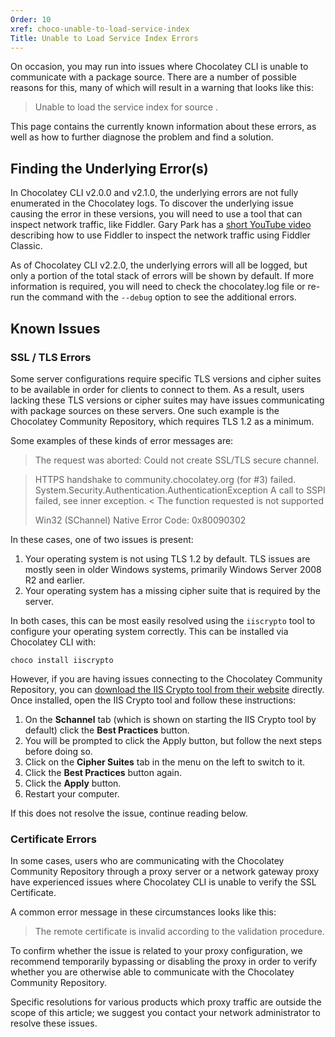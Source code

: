 ```yaml
---
Order: 10
xref: choco-unable-to-load-service-index
Title: Unable to Load Service Index Errors
---
```


On occasion, you may run into issues where Chocolatey CLI is unable to communicate with a package source.
There are a number of possible reasons for this, many of which will result in a warning that looks like this:

> Unable to load the service index for source <URL>.

This page contains the currently known information about these errors, as well as how to further diagnose the problem and find a solution.

## Finding the Underlying Error(s)

In Chocolatey CLI v2.0.0 and v2.1.0, the underlying errors are not fully enumerated in the Chocolatey logs.
To discover the underlying issue causing the error in these versions, you will need to use a tool that can inspect network traffic, like Fiddler.
Gary Park has a [short YouTube video](https://www.youtube.com/watch?v=z4CwJ-MF7ik) describing how to use Fiddler to inspect the network traffic using Fiddler Classic.

As of Chocolatey CLI v2.2.0, the underlying errors will all be logged, but only a portion of the total stack of errors will be shown by default.
If more information is required, you will need to check the chocolatey.log file or re-run the command with the `--debug` option to see the additional errors.

## Known Issues

### SSL / TLS Errors

Some server configurations require specific TLS versions and cipher suites to be available in order for clients to connect to them.
As a result, users lacking these TLS versions or cipher suites may have issues communicating with package sources on these servers.
One such example is the Chocolatey Community Repository, which requires TLS 1.2 as a minimum.

Some examples of these kinds of error messages are:

> The request was aborted: Could not create SSL/TLS secure channel.

> HTTPS handshake to community.chocolatey.org (for #3) failed. System.Security.Authentication.AuthenticationException A call to SSPI failed, see inner exception.
> < The function requested is not supported
> 
> Win32 (SChannel) Native Error Code: 0x80090302

In these cases, one of two issues is present:

1. Your operating system is not using TLS 1.2 by default.
   TLS issues are mostly seen in older Windows systems, primarily Windows Server 2008 R2 and earlier.
1. Your operating system has a missing cipher suite that is required by the server.

In both cases, this can be most easily resolved using the `iiscrypto` tool to configure your operating system correctly.
This can be installed via Chocolatey CLI with:

```code
choco install iiscrypto
```

However, if you are having issues connecting to the Chocolatey Community Repository, you can [download the IIS Crypto tool from their website](https://www.nartac.com/Products/IISCrypto/) directly.
Once installed, open the IIS Crypto tool and follow these instructions:

1. On the **Schannel** tab (which is shown on starting the IIS Crypto tool by default) click the **Best Practices** button.
1. You will be prompted to click the Apply button, but follow the next steps before doing so.
1. Click on the **Cipher Suites** tab in the menu on the left to switch to it.
1. Click the **Best Practices** button again.
1. Click the **Apply** button.
1. Restart your computer.

If this does not resolve the issue, continue reading below.

### Certificate Errors

In some cases, users who are communicating with the Chocolatey Community Repository through a proxy server or a network gateway proxy have experienced issues where Chocolatey CLI is unable to verify the SSL Certificate.

A common error message in these circumstances looks like this:

> The remote certificate is invalid according to the validation procedure.

To confirm whether the issue is related to your proxy configuration, we recommend temporarily bypassing or disabling the proxy in order to verify whether you are otherwise able to communicate with the Chocolatey Community Repository.

Specific resolutions for various products which proxy traffic are outside the scope of this article; we suggest you contact your network administrator to resolve these issues.
